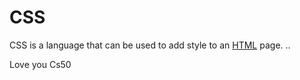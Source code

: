 # CSS



CSS is a language that can be used to add style to an [HTML](/wiki/HTML) page.
..


Love you Cs50